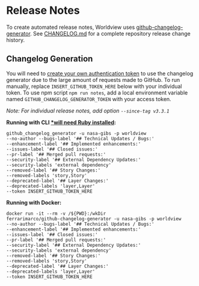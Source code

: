 # Release Notes
To create automated release notes, Worldview uses [github-changelog-generator](https://github.com/github-changelog-generator/github-changelog-generator).
See [CHANGELOG.md](CHANGELOG.md) for a complete repository release change history.

## Changelog Generation
You will need to [create your own authentication token](https://github.com/github-changelog-generator/github-changelog-generator#github-token) to use the changelog generator due to the large amount of requests made to GitHub. To run manually, replace `INSERT_GITHUB_TOKEN_HERE` below with your individual token. To use npm script `npm run notes`, add a local environment variable named `GITHUB_CHANGELOG_GENERATOR_TOKEN` with your access token.

*Note: For individual release notes, add option *`--since-tag v3.3.1`**

**Running with CLI [*will need Ruby installed](https://github.com/github-changelog-generator/github-changelog-generator#installation):**
```
github_changelog_generator -u nasa-gibs -p worldview
--no-author --bugs-label '## Technical Updates / Bugs:'
--enhancement-label '## Implemented enhancements:'
--issues-label '## Closed issues:'
--pr-label '## Merged pull requests:'
--security-label '## External Dependency Updates:'
--security-labels 'external dependency'
--removed-label '## Story Changes:'
--removed-labels 'story,Story'
--deprecated-label '## Layer Changes:'
--deprecated-labels 'layer,Layer'
--token INSERT_GITHUB_TOKEN_HERE
```

**Running with Docker:**
```
docker run -it --rm -v /${PWD}:/wkDir
ferrarimarco/github-changelog-generator -u nasa-gibs -p worldview
--no-author --bugs-label '## Technical Updates / Bugs:'
--enhancement-label '## Implemented enhancements:'
--issues-label '## Closed issues:'
--pr-label '## Merged pull requests:'
--security-label '## External Dependency Updates:'
--security-labels 'external dependency'
--removed-label '## Story Changes:'
--removed-labels 'story,Story'
--deprecated-label '## Layer Changes:'
--deprecated-labels 'layer,Layer'
--token INSERT_GITHUB_TOKEN_HERE
```
